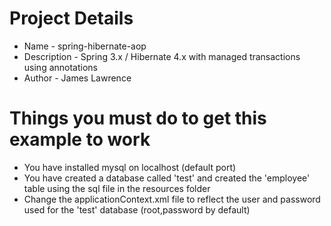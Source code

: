 # Project Details

* Name - spring-hibernate-aop
* Description - Spring 3.x / Hibernate 4.x with managed transactions using annotations
* Author - James Lawrence

# Things you must do to get this example to work

* You have installed mysql on localhost (default port)
* You have created a database called 'test' and created the 'employee' table using the sql file in the resources folder
* Change the applicationContext.xml file to reflect the user and password used for the 'test' database (root,password by default)
